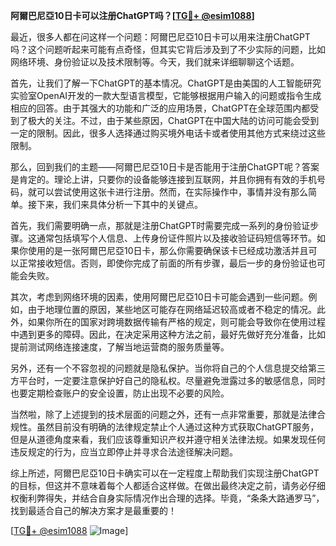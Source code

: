 **阿爾巴尼亞10日卡可以注册ChatGPT吗？[[TG💪+ @esim1088](https://t.me/s/esim1088)]**

最近，很多人都在问这样一个问题：阿爾巴尼亞10日卡可以用来注册ChatGPT吗？这个问题听起来可能有点奇怪，但其实它背后涉及到了不少实际的问题，比如网络环境、身份验证以及技术限制等。今天，我们就来详细聊聊这个话题。

首先，让我们了解一下ChatGPT的基本情况。ChatGPT是由美国的人工智能研究实验室OpenAI开发的一款大型语言模型，它能够根据用户输入的问题或指令生成相应的回答。由于其强大的功能和广泛的应用场景，ChatGPT在全球范围内都受到了极大的关注。不过，由于某些原因，ChatGPT在中国大陆的访问可能会受到一定的限制。因此，很多人选择通过购买境外电话卡或者使用其他方式来绕过这些限制。

那么，回到我们的主题——阿爾巴尼亞10日卡是否能用于注册ChatGPT呢？答案是肯定的。理论上讲，只要你的设备能够连接到互联网，并且你拥有有效的手机号码，就可以尝试使用这张卡进行注册。然而，在实际操作中，事情并没有那么简单。接下来，我们来具体分析一下其中的关键点。

首先，我们需要明确一点，那就是注册ChatGPT时需要完成一系列的身份验证步骤。这通常包括填写个人信息、上传身份证件照片以及接收验证码短信等环节。如果你使用的是一张阿爾巴尼亞10日卡，那么你需要确保该卡已经成功激活并且可以正常接收短信。否则，即使你完成了前面的所有步骤，最后一步的身份验证也可能会失败。

其次，考虑到网络环境的因素，使用阿爾巴尼亞10日卡可能会遇到一些问题。例如，由于地理位置的原因，某些地区可能存在网络延迟较高或者不稳定的情况。此外，如果你所在的国家对跨境数据传输有严格的规定，则可能会导致你在使用过程中遇到更多的障碍。因此，在决定采用这种方法之前，最好先做好充分准备，比如提前测试网络连接速度，了解当地运营商的服务质量等。

另外，还有一个不容忽视的问题就是隐私保护。当你将自己的个人信息提交给第三方平台时，一定要注意保护好自己的隐私权。尽量避免泄露过多的敏感信息，同时也要定期检查账户的安全设置，防止出现不必要的风险。

当然啦，除了上述提到的技术层面的问题之外，还有一点非常重要，那就是法律合规性。虽然目前没有明确的法律规定禁止个人通过这种方式获取ChatGPT服务，但是从道德角度来看，我们应该尊重知识产权并遵守相关法律法规。如果发现任何违反规定的行为，应当立即停止并寻求合法途径解决问题。

综上所述，阿爾巴尼亞10日卡确实可以在一定程度上帮助我们实现注册ChatGPT的目标，但这并不意味着每个人都适合这样做。在做出最终决定之前，请务必仔细权衡利弊得失，并结合自身实际情况作出合理的选择。毕竟，“条条大路通罗马”，找到最适合自己的解决方案才是最重要的！

[[TG💪+ @esim1088](https://t.me/s/esim1088) ![Image](https://i.postimg.cc/4NQfJmqS/Snipaste-2025-05-13-00-14-12.png)]